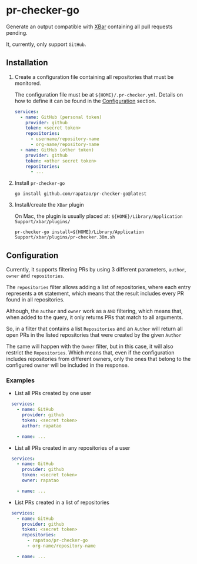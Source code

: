 # pr-checker-go

Generate an output compatible with [XBar](https://xbarapp.com/) containing all pull requests pending.

It, currently, only support `GitHub`.

## Installation

1. Create a configuration file containing all repositories that must be monitored.

   The configuration file must be at `${HOME}/.pr-checker.yml`. Details on how to define it can be found in the [Configuration](#configuration) section.

   ```yaml
   services:
     - name: GitHub (personal token)
       provider: github
       token: <secret token>
       repositories:
         - username/repository-name
         - org-name/repository-name
     - name: GitHub (other token)
       provider: github
       token: <other secret token>
       repositories:
         - ...
   ```

2. Install `pr-checker-go`

   ```shell
   go install github.com/rapatao/pr-checker-go@latest
   ```

3. Install/create the `XBar` plugin

   On Mac, the plugin is usually placed at: `${HOME}/Library/Application Support/xbar/plugins/`

   ```shell
   pr-checker-go install=${HOME}/Library/Application Support/xbar/plugins/pr-checker.30m.sh
   ```

## Configuration

Currently, it supports filtering PRs by using 3 different parameters, `author`, `owner` and `repositories`.

The `repositories` filter allows adding a list of repositories, where each entry represents a `OR` statement, which
means that the result includes every PR found in all repositories.

Although, the `author` and `owner` work as a `AND` filtering, which means that, when added to the query, it only returns
PRs that match to all arguments.

So, in a filter that contains a list `Repositories` and an `Author` will return all open PRs in the listed repositories
that were created by the given `Author`

The same will happen with the `Owner` filter, but in this case, it will also restrict the `Repositories`. Which means
that, even if the configuration includes repositories from different owners, only the ones that belong to the configured
owner will be included in the response.

### Examples

* List all PRs created by one user

```yaml
  services:
    - name: GitHub
      provider: github
      token: <secret token>
      author: rapatao

    - name: ...
```

* List all PRs created in any repositories of a user

```yaml
  services:
    - name: GitHub
      provider: github
      token: <secret token>
      owner: rapatao

    - name: ...
```

* List PRs created in a list of repositories

```yaml
  services:
    - name: GitHub
      provider: github
      token: <secret token>
      repositories:
        - rapatao/pr-checker-go
        - org-name/repository-name

    - name: ...
```